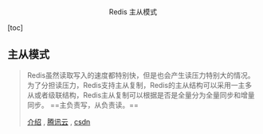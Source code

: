 <center>Redis 主从模式</center>



[toc]









## 主从模式

> Redis虽然读取写入的速度都特别快，但是也会产生读压力特别大的情况。为了分担读压力，Redis支持主从复制，Redis的主从结构可以采用一主多从或者级联结构，Redis主从复制可以根据是否是全量分为全量同步和增量同步。 ==主负责写，从负责读。==
>
> [介绍](https://www.cnblogs.com/h--d/p/11406581.html) , [腾讯云](https://cloud.tencent.com/developer/article/1343837) , [csdn](https://blog.csdn.net/m_nanle_xiaobudiu/article/details/104814617)



